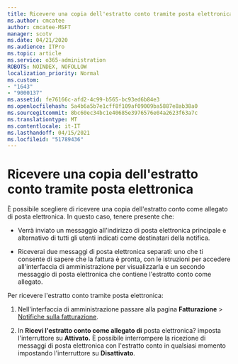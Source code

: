 ```yaml
---
title: Ricevere una copia dell'estratto conto tramite posta elettronica
ms.author: cmcatee
author: cmcatee-MSFT
manager: scotv
ms.date: 04/21/2020
ms.audience: ITPro
ms.topic: article
ms.service: o365-administration
ROBOTS: NOINDEX, NOFOLLOW
localization_priority: Normal
ms.custom:
- "1643"
- "9000137"
ms.assetid: fe76166c-afd2-4c99-b565-bc93ed6b84e3
ms.openlocfilehash: 5a4b6a5b7e1cff8f109af09009ba5887e8ab38a0
ms.sourcegitcommit: 8bc60ec34bc1e40685e3976576e04a2623f63a7c
ms.translationtype: MT
ms.contentlocale: it-IT
ms.lasthandoff: 04/15/2021
ms.locfileid: "51789436"
---
```

# <a name="receive-copy-of-your-billing-statement-in-email"></a>Ricevere una copia dell'estratto conto tramite posta elettronica

È possibile scegliere di ricevere una copia dell'estratto conto come allegato di posta elettronica. In questo caso, tenere presente che:
  
- Verrà inviato un messaggio all'indirizzo di posta elettronica principale e alternativo di tutti gli utenti indicati come destinatari della notifica.

- Riceverai due messaggi di posta elettronica separati: uno che ti consente di sapere che la fattura è pronta, con le istruzioni per accedere all'interfaccia di amministrazione per visualizzarla e un secondo messaggio di posta elettronica che contiene l'estratto conto come allegato.

Per ricevere l'estratto conto tramite posta elettronica:
  
1. Nell'interfaccia di amministrazione passare alla pagina **Fatturazione** \> [Notifiche sulla fatturazione](https://go.microsoft.com/fwlink/p/?linkid=853212).

2. In **Ricevi l'estratto conto come allegato di** posta elettronica? imposta l'interruttore su **Attivato.** È possibile interrompere la ricezione di messaggi di posta elettronica con l'estratto conto in qualsiasi momento impostando l'interruttore su **Disattivato**.